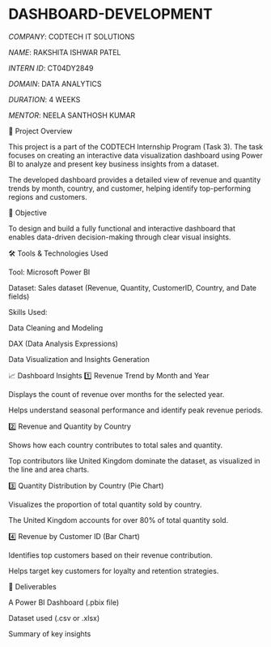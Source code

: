 # DASHBOARD-DEVELOPMENT

*COMPANY*: CODTECH IT SOLUTIONS

*NAME*: RAKSHITA ISHWAR PATEL

*INTERN ID*: CT04DY2849

*DOMAIN*: DATA ANALYTICS

*DURATION*: 4 WEEKS

*MENTOR*:  NEELA SANTHOSH KUMAR

🧾 Project Overview

This project is a part of the CODTECH Internship Program (Task 3). The task focuses on creating an interactive data visualization dashboard using Power BI to analyze and present key business insights from a dataset.

The developed dashboard provides a detailed view of revenue and quantity trends by month, country, and customer, helping identify top-performing regions and customers.

🧠 Objective

To design and build a fully functional and interactive dashboard that enables data-driven decision-making through clear visual insights.

🛠 Tools & Technologies Used

Tool: Microsoft Power BI

Dataset: Sales dataset (Revenue, Quantity, CustomerID, Country, and Date fields)

Skills Used:

Data Cleaning and Modeling

DAX (Data Analysis Expressions)

Data Visualization and Insights Generation

📈 Dashboard Insights
1️⃣ Revenue Trend by Month and Year

Displays the count of revenue over months for the selected year.

Helps understand seasonal performance and identify peak revenue periods.

2️⃣ Revenue and Quantity by Country

Shows how each country contributes to total sales and quantity.

Top contributors like United Kingdom dominate the dataset, as visualized in the line and area charts.

3️⃣ Quantity Distribution by Country (Pie Chart)

Visualizes the proportion of total quantity sold by country.

The United Kingdom accounts for over 80% of total quantity sold.

4️⃣ Revenue by Customer ID (Bar Chart)

Identifies top customers based on their revenue contribution.

Helps target key customers for loyalty and retention strategies.

🎯 Deliverables

A Power BI Dashboard (.pbix file)

Dataset used (.csv or .xlsx)

Summary of key insights
